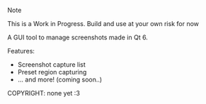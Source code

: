 > [!NOTE]
> This is a Work in Progress. Build and use at your own risk for now

A GUI tool to manage screenshots made in Qt 6.

Features:

- Screenshot capture list
- Preset region capturing
- ... and more! (coming soon..)

COPYRIGHT: none yet :3
